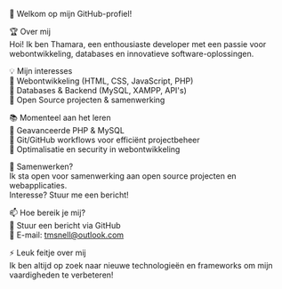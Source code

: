 👋 Welkom op mijn GitHub-profiel!

🏆 Over mij <br>
Hoi!     Ik ben Thamara, een enthousiaste developer met een passie voor webontwikkeling, databases en innovatieve software-oplossingen.

💡 Mijn interesses <br>
🔹 Webontwikkeling (HTML, CSS, JavaScript, PHP) <br>
🔹 Databases & Backend (MySQL, XAMPP, API's) <br>
🔹 Open Source projecten & samenwerking<br>

📚 Momenteel aan het leren<br>
📌 Geavanceerde PHP & MySQL <br>
📌 Git/GitHub workflows voor efficiënt projectbeheer <br>
📌 Optimalisatie en security in webontwikkeling<br>

🤝 Samenwerken?<br>
Ik sta open voor samenwerking aan open source projecten en webapplicaties. <br>
Interesse? Stuur me een bericht!<br>

📫 Hoe bereik je mij? <br>
💬 Stuur een bericht via GitHub <br>
📧 E-mail: tmsnell@outlook.com<br>

⚡ Leuk feitje over mij <br>
Ik ben altijd op zoek naar nieuwe technologieën en frameworks om mijn vaardigheden te verbeteren!



